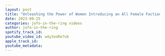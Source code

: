 ```yaml
---
layout: post
title: "Unleashing the Power of Women Introducing an All Female Faction in North America"
date: 2023-09-25
categories: jofo-in-the-ring videos
author: jofo-in-the-ring
spotify_track_id: 
youtube_video_id: w4y3ooRe7uk
apple_track_id: 
youtube_metadata: 
---
```

